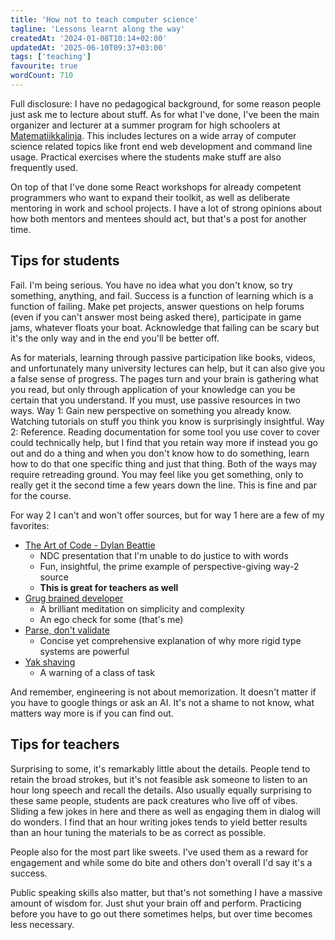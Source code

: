 ```yaml
---
title: 'How not to teach computer science'
tagline: 'Lessons learnt along the way'
createdAt: '2024-01-08T10:14+02:00'
updatedAt: '2025-06-10T09:37+03:00'
tags: ['teaching']
favourite: true
wordCount: 710
---
```


Full disclosure: I have no pedagogical background, for some reason people just
ask me to lecture about stuff. As for what I've done, I've been the main
organizer and lecturer at a summer program for high schoolers at
[Matematiikkalinja](https://matematiikkalinja.fi/). This includes lectures on
a wide array of computer science related topics like front end web development and
command line usage. Practical exercises where the students make stuff are also
frequently used.

On top of that I've done some React workshops for already competent programmers
who want to expand their toolkit, as well as deliberate mentoring in work and
school projects. I have a lot of strong opinions about how both mentors and
mentees should act, but that's a post for another time.

## Tips for students

Fail. I'm being serious. You have no idea what you don't know, so try something,
anything, and fail. Success is a function of learning which is a function of failing.
Make pet projects, answer questions on help forums (even if you can't answer most
being asked there), participate in game jams, whatever floats your boat. Acknowledge
that failing can be scary but it's the only way and in the end you'll be better off.

As for materials, learning through passive participation like books, videos, and
unfortunately many university lectures can help, but it can also give you a false
sense of progress. The pages turn and your brain is gathering what you read, but
only through application of your knowledge can you be certain that you understand.
If you must, use passive resources in two ways. Way 1: Gain new perspective on something
you already know. Watching tutorials on stuff you think you know is surprisingly
insightful. Way 2: Reference. Reading documentation for some tool you use
cover to cover could technically help, but I find that you retain way more if
instead you go out and do a thing and when you don't know how to do something,
learn how to do that one specific thing and just that thing. Both of the ways may
require retreading ground. You may feel like you get something, only to really get
it the second time a few years down the line. This is fine and par for the course.

For way 2 I can't and won't offer sources, but for way 1 here are a few of my favorites:

- [The Art of Code - Dylan Beattie](https://www.youtube.com/watch?v=6avJHaC3C2U)
  - NDC presentation that I'm unable to do justice to with words
  - Fun, insightful, the prime example of perspective-giving way-2 source
  - **This is great for teachers as well**
- [Grug brained developer](https://grugbrain.dev/)
  - A brilliant meditation on simplicity and complexity
  - An ego check for some (that's me)
- [Parse, don't validate](https://lexi-lambda.github.io/blog/2019/11/05/parse-don-t-validate/)
  - Concise yet comprehensive explanation of why more rigid type systems are powerful
- [Yak shaving](https://seths.blog/2005/03/dont_shave_that/)
  - A warning of a class of task

And remember, engineering is not about memorization. It doesn't matter if you
have to google things or ask an AI. It's not a shame to not know,
what matters way more is if you can find out.

## Tips for teachers

Surprising to some, it's remarkably little about the details. People tend to
retain the broad strokes, but it's not feasible ask someone to listen to an hour
long speech and recall the details. Also usually equally surprising to these same
people, students are pack creatures who live off of vibes. Sliding a few jokes
in here and there as well as engaging them in dialog will do wonders. I find that
an hour writing jokes tends to yield better results than an hour tuning the
materials to be as correct as possible.

People also for the most part like sweets. I've used them as a reward for engagement
and while some do bite and others don't overall I'd say it's a success.

Public speaking skills also matter, but that's not something I have a massive amount
of wisdom for. Just shut your brain off and perform. Practicing before you have to
go out there sometimes helps, but over time becomes less necessary.
